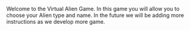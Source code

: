 Welcome to the Virtual Alien Game.  In this game you will allow you to choose your Alien type and name.
In the future we will be adding more instructions as we develop more game.

